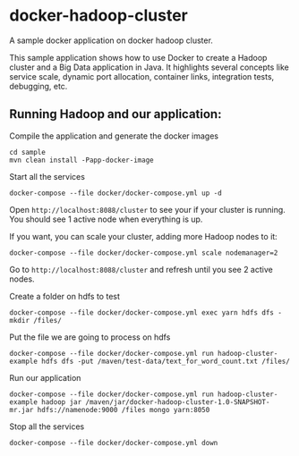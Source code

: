 # docker-hadoop-cluster
A sample docker application on docker hadoop cluster.

This sample application shows how to use Docker to create a Hadoop cluster and a Big Data application in Java. It highlights several concepts like service scale, dynamic port allocation, container links, integration tests, debugging, etc.

## Running Hadoop and our application:


Compile the application and generate the docker images

```
cd sample
mvn clean install -Papp-docker-image
``` 


Start all the services 

```
docker-compose --file docker/docker-compose.yml up -d
```

Open `http://localhost:8088/cluster` to see your if your cluster is running. You should see 1 active node when everything is up.

If you want, you can scale your cluster, adding more Hadoop nodes to it:
```
docker-compose --file docker/docker-compose.yml scale nodemanager=2
```
Go to `http://localhost:8088/cluster` and refresh until you see 2 active nodes.


Create a folder on hdfs to test

```
docker-compose --file docker/docker-compose.yml exec yarn hdfs dfs -mkdir /files/
```

Put the file we are going to process on hdfs

```
docker-compose --file docker/docker-compose.yml run hadoop-cluster-example hdfs dfs -put /maven/test-data/text_for_word_count.txt /files/
```

Run our application
```
docker-compose --file docker/docker-compose.yml run hadoop-cluster-example hadoop jar /maven/jar/docker-hadoop-cluster-1.0-SNAPSHOT-mr.jar hdfs://namenode:9000 /files mongo yarn:8050
```

Stop all the services
```
docker-compose --file docker/docker-compose.yml down
``` 
